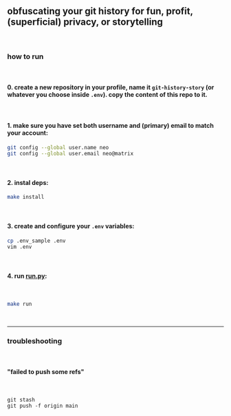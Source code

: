 ## obfuscating your git history for fun, profit, (superficial) privacy, or storytelling

<br>

### how to run

<br>

#### 0. create a new repository in your profile, name it `git-history-story` (or whatever you choose inside `.env`). copy the content of this repo to it.

<br>

#### 1. make sure you have set both username and (primary) email to match your account:

```bash
git config --global user.name neo
git config --global user.email neo@matrix
```

<br>

#### 2. instal deps:

```bash
make install
```

<br>

#### 3. create and configure your `.env` variables:

```bash
cp .env_sample .env
vim .env
```

<br>

#### 4. run [run.py](run.py):

<br>

```bash
make run
```

<br>

----

### troubleshooting

<br>

#### "failed to push some refs"

<br>

```shell
git stash
git push -f origin main
```
